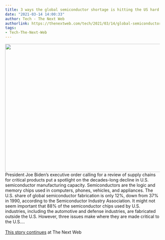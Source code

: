 ```yaml
---
title: 3 ways the global semiconductor shortage is hitting the US hard
date: "2021-03-14 14:00:33"
author: Tech - The Next Web
authorlink: https://thenextweb.com/tech/2021/03/14/global-semiconductor-shortage-hitting-the-us-syndication/
tags:
- Tech-The-Next-Web
---
```

<img src="https://cdn0.tnwcdn.com/wp-content/blogs.dir/1/files/2021/03/1-copy-25-796x417.jpg" width="796" height="417"><br />President Joe Biden’s executive order calling for a review of supply chains for critical products put a spotlight on the decades-long decline in U.S. semiconductor manufacturing capacity. Semiconductors are the logic and memory chips used in computers, phones, vehicles, and appliances. The U.S. share of global semiconductor fabrication is only 12%, down from 37% in 1990, according to the Semiconductor Industry Association. It might not seem important that 88% of the semiconductor chips used by U.S. industries, including the automotive and defense industries, are fabricated outside the U.S. However, three issues make where they are made critical to the U.S.&#8230; <br><br><a href="https://thenextweb.com/tech/2021/03/14/global-semiconductor-shortage-hitting-the-us-syndication/?utm_source=social&#038;utm_medium=feed&#038;utm_campaign=profeed">This story continues</a> at The Next Web